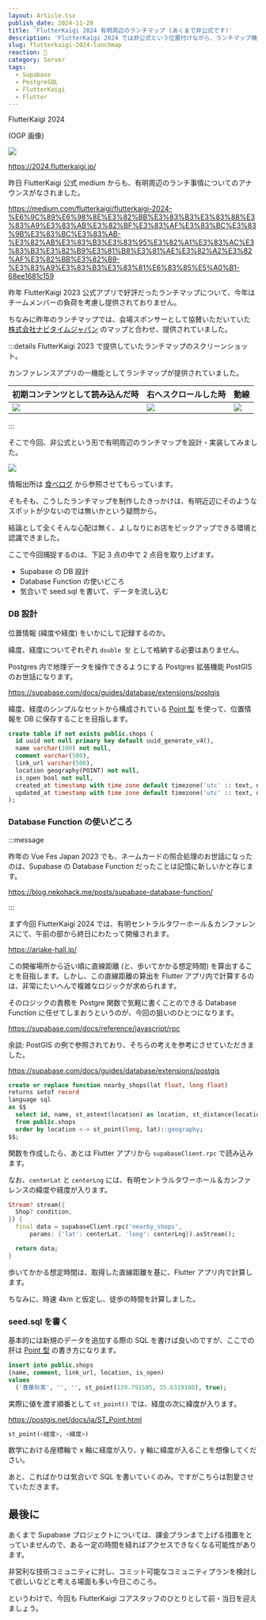 ```yaml
---
layout: Article.tsx
publish_date: 2024-11-20
title: 'FlutterKaigi 2024 有明周辺のランチマップ (あくまで非公式です)'
description: 'FlutterKaigi 2024 では非公式という位置付けながら、ランチマップ機能の提供を試みました。その裏側で Supabase Database Function が一役を買った話に触れさせていただきます。'
slug: flutterkaigi-2024-lunchmap
reaction: 🍚
category: Server
tags:
  - Supabase
  - PostgreSQL
  - FlutterKaigi
  - Flutter
---
```


FlutterKaigi 2024

(OGP 画像)

![](https://i.imgur.com/M87xv0l.png)

https://2024.flutterkaigi.jp/

昨日 FlutterKaigi 公式 medium からも、有明周辺のランチ事情についてのアナウンスがなされました。

https://medium.com/flutterkaigi/flutterkaigi-2024-%E6%9C%89%E6%98%8E%E3%82%BB%E3%83%B3%E3%83%88%E3%83%A9%E3%83%AB%E3%82%BF%E3%83%AF%E3%83%BC%E3%83%9B%E3%83%BC%E3%83%AB-%E3%82%AB%E3%83%B3%E3%83%95%E3%82%A1%E3%83%AC%E3%83%B3%E3%82%B9%E3%81%B8%E3%81%AE%E3%82%A2%E3%82%AF%E3%82%BB%E3%82%B9-%E3%83%A9%E3%83%B3%E3%83%81%E6%83%85%E5%A0%B1-68ee1681c159

昨年 FlutterKaigi 2023 公式アプリで好評だったランチマップについて、今年はチームメンバーの負荷を考慮し提供されておりません。

ちなみに昨年のランチマップでは、会場スポンサーとして協賛いただいていた [株式会社ナビタイムジャパン](https://2023.flutterkaigi.jp/sponsors/navitime) のマップと合わせ、提供されていました。

:::details FlutterKaigi 2023 で提供していたランチマップのスクリーンショット。

カンファレンスアプリの一機能としてランチマップが提供されていました。

|初期コンテンツとして読み込んだ時|右へスクロールした時|動線|
|:----|:----|:----|
|![](https://i.imgur.com/x7CEkBz.png)|![](https://i.imgur.com/uoqsqmH.png)|![](https://i.imgur.com/1MYEZlU.png)|

:::

そこで今回、非公式という形で有明周辺のランチマップを設計・実装してみました。

![](https://i.imgur.com/aPkZSqN.png)

情報出所は [食べログ](https://tabelog.com/tokyo/A1313/A131306/R466/rstLst/?vs=1&sa=%E6%9C%89%E6%98%8E%E9%A7%85%EF%BC%88%E6%9D%B1%E4%BA%AC%E9%83%BD%EF%BC%89&sk=&lid=top_navi1&vac_net=&svd=20241116&svt=1900&svps=2&hfc=1&sw=) から参照させてもらっています。

そもそも、こうしたランチマップを制作したきっかけは、有明近辺にそのようなスポットが少ないのでは無いかという疑問から。

結論として全くそんな心配は無く、よしなりにお店をピックアップできる環境と認識できました。

ここで今回捕捉するのは、下記 3 点の中で 2 点目を取り上げます。

- Supabase の DB 設計
- Database Function の使いどころ
- 気合いで seed.sql を書いて、データを流し込む

### DB 設計

位置情報 (緯度や経度) をいかにして記録するのか。

緯度、経度についてぞれぞれ `double 型` として格納する必要はありません。

Postgres 内で地理データを操作できるようにする Postgres 拡張機能 PostGIS のお世話になります。

https://supabase.com/docs/guides/database/extensions/postgis

緯度、経度のシンプルなセットから構成されている [Point 型](https://postgis.net/docs/using_postgis_dbmanagement.html#Point) を使って、位置情報を DB に保存することを目指します。

```sql
create table if not exists public.shops (
  id uuid not null primary key default uuid_generate_v4(),
  name varchar(100) not null,
  comment varchar(500),
  link_url varchar(500),
  location geography(POINT) not null,
  is_open bool not null,
  created_at timestamp with time zone default timezone('utc' :: text, now()) not null,
  updated_at timestamp with time zone default timezone('utc' :: text, now()) not null
);
```

### Database Function の使いどころ

:::message

昨年の Vue Fes Japan 2023 でも、ネームカードの照合処理のお世話になったのは、Supabase の Database Function だったことは記憶に新しいかと存じます。

https://blog.nekohack.me/posts/supabase-database-function/

:::

まず今回 FlutterKaigi 2024 では、有明セントラルタワーホール＆カンファレンスにて、午前の部から終日にわたって開催されます。

https://ariake-hall.jp/

この開催場所から近い順に直線距離 (と、歩いてかかる想定時間) を算出することを目指します。しかし、この直線距離の算出を Flutter アプリ内で計算するのは、非常にたいへんで複雑なロジックが求められます。

そのロジックの責務を Postgre 関数で気軽に書くことのできる Database Function に任せてしまおうというのが、今回の狙いのひとつになります。

https://supabase.com/docs/reference/javascript/rpc

余談: PostGIS の例で参照されており、そちらの考えを参考にさせていただきました。

https://supabase.com/docs/guides/database/extensions/postgis

```sql
create or replace function nearby_shops(lat float, long float)
returns setof record
language sql
as $$
  select id, name, st_astext(location) as location, st_distance(location, st_point(long, lat)::geography) as dist_meters
  from public.shops
  order by location <-> st_point(long, lat)::geography;
$$;
```

関数を作成したら、あとは Flutter アプリから `supabaseClient.rpc` で読み込みます。

なお、`centerLat` と `centerLng` には、有明セントラルタワーホール＆カンファレンスの緯度や経度が入ります。

```dart
Stream? stream({
  Shop? condition,
}) {
  final data = supabaseClient.rpc('nearby_shops',
      params: {'lat': centerLat, 'long': centerLng}).asStream();

  return data;
}
```

歩いてかかる想定時間は、取得した直線距離を基に、Flutter アプリ内で計算します。

ちなみに、時速 4km と仮定し、徒歩の時間を計算しました。

### seed.sql を書く

基本的には新規のデータを追加する際の SQL を書けば良いのですが、ここでの肝は [Point 型](https://postgis.net/docs/using_postgis_dbmanagement.html#Point) の書き方になります。

```sql
insert into public.shops
(name, comment, link_url, location, is_open)
values
  ('春華秋実', '', '', st_point(139.791585, 35.6319108), true);
```

実際に値を渡す順番として `st_point()` では、経度の次に緯度が入ります。

https://postgis.net/docs/ja/ST_Point.html

```sql
st_point(<経度>, <緯度>)
```

数学における座標軸で x 軸に経度が入り、y 軸に緯度が入ることを想像してください。

あと、こればかりは気合いで SQL を書いていくのみ。ですがこちらは割愛させていただきます。

## 最後に

あくまで Supabase プロジェクトについては、課金プランまで上げる措置をとっていませんので、ある一定の時間を経ればアクセスできなくなる可能性があります。

非営利な技術コミュニティに対し、コミット可能なコミュニティプランを検討して欲しいなどと考える場面も多い今日このころ。

というわけで、今回も FlutterKaigi コアスタッフのひとりとして前・当日を迎えましょう。
